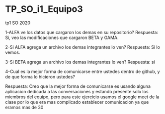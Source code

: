 # TP_SO_i1_Equipo3
tp1 SO 2020

1-ALFA ve los datos que cargaron los demas en su repositorio? 
Respuesta: Si, veo las modificaciones que cargaron BETA y GAMA.

2-Si ALFA agrega un archivo los demas integrantes lo ven? 
Respuesta: Si lo vemos.

3-Si BETA agrega un archivo los demas integrantes lo ven? 
Respuesta: si

4-Cual es la mejor forma de comunicarse entre ustedes dentro de github, y de que forma lo hicieron ustedes?
 
Respuesta: Creo que la mejor forma de comunicarse es usando alguna aplicacion dedicada
a las conversaciones y estando presente solo los miembros del equipo, pero para este ejercicio
usamos el google meet de la clase por lo que era mas complicado establecer comunicacion 
ya que eramos mas de 30
